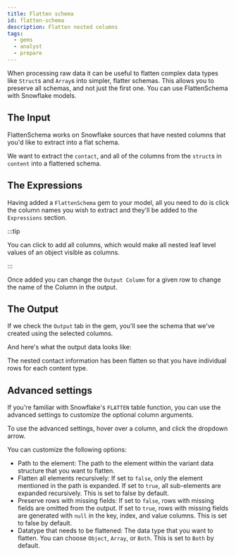 ```yaml
---
title: Flatten schema
id: flatten-schema
description: Flatten nested columns
tags:
  - gems
  - analyst
  - prepare
---
```


When processing raw data it can be useful to flatten complex data types like `Struct`s and `Array`s into simpler, flatter schemas. This allows you to preserve all schemas, and not just the first one. You can use FlattenSchema with Snowflake models.

## The Input

FlattenSchema works on Snowflake sources that have nested columns that you'd like to extract into a flat schema.

We want to extract the `contact`, and all of the columns from the `struct`s in `content` into a flattened schema.

## The Expressions

Having added a `FlattenSchema` gem to your model, all you need to do is click the column names you wish to extract and they'll be added to the `Expressions` section.

:::tip

You can click to add all columns, which would make all nested leaf level values of an object visible as columns.

:::

Once added you can change the `Output Column` for a given row to change the name of the Column in the output.

## The Output

If we check the `Output` tab in the gem, you'll see the schema that we've created using the selected columns.

And here's what the output data looks like:

The nested contact information has been flatten so that you have individual rows for each content type.

## Advanced settings

If you're familiar with Snowflake's `FLATTEN` table function, you can use the advanced settings to customize the optional column arguments.

To use the advanced settings, hover over a column, and click the dropdown arrow.

You can customize the following options:

- Path to the element: The path to the element within the variant data structure that you want to flatten.
- Flatten all elements recursively: If set to `false`, only the element mentioned in the path is expanded. If set to `true`, all sub-elements are expanded recursively. This is set to false by default.
- Preserve rows with missing fields: If set to `false`, rows with missing fields are omitted from the output. If set to `true`, rows with missing fields are generated with `null` in the key, index, and value columns. This is set to false by default.
- Datatype that needs to be flattened: The data type that you want to flatten. You can choose `Object`, `Array`, or `Both`. This is set to `Both` by default.
